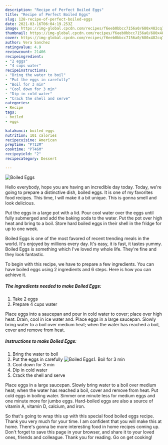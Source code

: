 ```yaml
---
description: "Recipe of Perfect Boiled Eggs"
title: "Recipe of Perfect Boiled Eggs"
slug: 128-recipe-of-perfect-boiled-eggs
date: 2021-03-16T06:04:19.253Z
image: https://img-global.cpcdn.com/recipes/f6eeb0bbcc7156a0/680x482cq70/boiled-eggs-recipe-main-photo.jpg
thumbnail: https://img-global.cpcdn.com/recipes/f6eeb0bbcc7156a0/680x482cq70/boiled-eggs-recipe-main-photo.jpg
cover: https://img-global.cpcdn.com/recipes/f6eeb0bbcc7156a0/680x482cq70/boiled-eggs-recipe-main-photo.jpg
author: Vera Sanchez
ratingvalue: 4.9
reviewcount: 21406
recipeingredient:
- "2 eggs"
- "4 cups water"
recipeinstructions:
- "Bring the water to boil"
- "Put the eggs in carefully"
- "Boil for 3 min"
- "Cool down for 3 min"
- "Dip in cold water"
- "Crack the shell and serve"
categories:
- Recipe
tags:
- boiled
- eggs

katakunci: boiled eggs 
nutrition: 101 calories
recipecuisine: American
preptime: "PT12M"
cooktime: "PT46M"
recipeyield: "2"
recipecategory: Dessert

---
```



![Boiled Eggs](https://img-global.cpcdn.com/recipes/f6eeb0bbcc7156a0/680x482cq70/boiled-eggs-recipe-main-photo.jpg)

Hello everybody, hope you are having an incredible day today. Today, we're going to prepare a distinctive dish, boiled eggs. It is one of my favorites food recipes. This time, I will make it a bit unique. This is gonna smell and look delicious.

Put the eggs in a large pot with a lid. Pour cool water over the eggs until fully submerged and add the baking soda to the water. Put the pot over high heat and bring to a boil. Store hard boiled eggs in their shell in the fridge for up to one week.

Boiled Eggs is one of the most favored of recent trending meals in the world. It's enjoyed by millions every day. It's easy, it is fast, it tastes yummy. Boiled Eggs is something which I've loved my whole life. They're fine and they look fantastic.


To begin with this recipe, we have to prepare a few ingredients. You can have boiled eggs using 2 ingredients and 6 steps. Here is how you can achieve it.

<!--inarticleads1-->

##### The ingredients needed to make Boiled Eggs:

1. Take 2 eggs
1. Prepare 4 cups water


Place eggs into a saucepan and pour in cold water to cover; place over high heat. Drain, cool in ice water and. Place eggs in a large saucepan. Slowly bring water to a boil over medium heat; when the water has reached a boil, cover and remove from heat. 

<!--inarticleads2-->

##### Instructions to make Boiled Eggs:

1. Bring the water to boil
1. Put the eggs in carefully
<img src="//assets-global.cpcdn.com/assets/icons/button_play-2c75c40dde080a61004c1f40b05d8f140eaff45d7e9e6481dc71c63d2e7c4909.png" alt="Boiled Eggs">1. Boil for 3 min
1. Cool down for 3 min
1. Dip in cold water
1. Crack the shell and serve


Place eggs in a large saucepan. Slowly bring water to a boil over medium heat; when the water has reached a boil, cover and remove from heat. Put cold eggs in boiling water. Simmer one minute less for medium eggs and one minute more for jumbo eggs. Hard-boiled eggs are also a source of vitamin A, vitamin D, calcium, and iron. 

So that's going to wrap this up with this special food boiled eggs recipe. Thank you very much for your time. I am confident that you will make this at home. There's gonna be more interesting food in home recipes coming up. Don't forget to save this page in your browser, and share it to your loved ones, friends and colleague. Thank you for reading. Go on get cooking!
